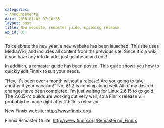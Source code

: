```yaml
---
categories:
- Announcements
date: 2006-01-02 07:18:35
layout: post
title: New website, remaster guide, upcoming release
wp_id: 33
---
```

To celebrate the new year, a new website has been launched. This site uses MediaWiki, and includes all content from the previous site. Since it is a wiki, if you have any info to add, just go ahead and edit! 

In addition, a remaster guide has been posted. This guide shows you how to quickly edit Finnix to suit your needs. 

"Hey, it's been over a month without a release! Are you going to take another 5 year vacation!" No, 86.2 is coming along well. All of my desired changes have been completed, I'm just waiting for Linux 2.6.15 to go gold. The 2.6.15-rc builds are working out very well, so a Finnix release will probably be made right after 2.6.15 is released. 

New Finnix website: <http://www.finnix.org/>
  
Finnix Remaster Guide: <http://www.finnix.org/Remastering_Finnix>
